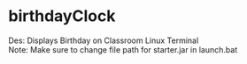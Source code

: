 # birthdayClock
 Des: Displays Birthday on Classroom Linux Terminal  
 Note: Make sure to change file path for starter.jar in launch.bat
